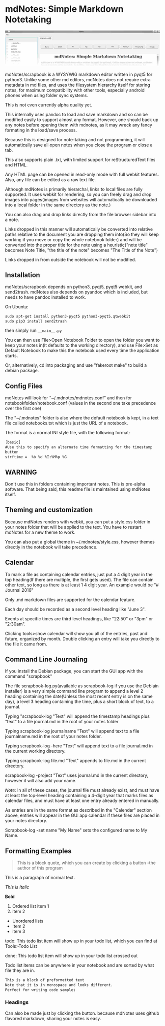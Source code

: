 mdNotes: Simple Markdown Notetaking
===================================

![](./screenshot.jpg)

mdNotes/scrapbook is a WYSYWIG markdown editor written in pyqt5 for python3. Unlike some other md editors, mdNotes does not require extra metadata in md files, and uses the filesystem hierarchy itself for storing notes, for maximum compatibility with other tools, especially android phones when using folder sync systems.

This is not even currently alpha quality yet.

This internally uses pandoc to load and save markdown and so can be modified easily to support almost any format. However, one should back up any notes before opening them with mdnotes, as it may wreck any fancy formating in the load/save process.

Because this is designed for note-taking and not programming, it will automatically save all open notes when you close the program or close a tab.

This also supports plain .txt, with limited support for reStructuredText files and HTML.

Any HTML page can be opened in read-only mode with full webkit features. Also, any file can be edited as a raw text file.

Although mdNotes is primarily hierarchal, links to local files are fully supported. It uses webkit for rendering, so you can freely drag and drop images into pages(images from websites will automatically be downloaded into a local folder in the same directory as the note.)

You can also drag and drop links directly from the file browser sidebar into a note. 

Links dropped in this manner will automatically be converted into relative paths relative to the document you are dropping them into(So they will keep working if you move or copy the whole notebook folder) and will be converted into the proper title for the note using a heuristic("note title" becomes Note Title, "the title of the note" becomes "The Title of the Note")

Links dropped in from outside the notebook will not be modified.

Installation
------------

mdNotes/scrapbook depends on python3, pyqt5, pyqt5 webkit, and send2trash. mdNotes also depends on pyandoc which is included, but needs to have pandoc installed to work.

On Ubuntu:

    sudo apt-get install python3-pyqt5 python3-pyqt5.qtwebkit
    sudo pip3 install send2trash

then simply run `__main__.py`

You can then use File&gt;Open Notebook Folder to open the folder you want to keep your notes in(It defaults to the working directory), and use File&gt;Set as Default Notebook to make this the notebook used every time the application starts.

Or, alternatively, cd into packaging and use "fakeroot make" to build a debian package.


Config Files
------------

mdNotes will look for "~/.mdnotes/mdnotes.conf" and then for notebookfolder/notebook.conf (values in the second one take precedence over the first one)

The "~/.mdnotes" folder is also where the default notebook is kept, in a text file called notebooks.txt which is just the URL of a notebook.

The format is a normal INI style file, with the following format:

    [basic]
    #Use this to specify an alternate time formatting for the timestamp button
    strftime =  %b %d %I:%M%p %G

WARNING
-------

Don't use this in folders containing important notes. This is pre-alpha software. That being said, this readme file is maintained using mdNotes itself.

Theming and customization
-------------------------

Because mdNotes renders with webkit, you can put a style.css folder in your notes folder that will be applied to the text. You have to restart mdNotes for a new theme to work.

You can also put a global theme in ~/.mdnotes/style.css, however themes directly in the notebook will take precedence.

Calendar
--------
To mark a file as containing calendar entries, just put a 4 digit year in the top heading(If there are multiple, the first gets used).
The file can contain other text, so long as there is at least 1 4 digit year. An example would be "# Journal 2016"

Only .md markdown files are supported for the calendar feature.

Each day should be recorded as a second level heading like "June 3".

Events at specific times are third level headings, like "22:50" or "3pm" or "2:30am".

Clicking tools>show calendar will show you all of the entries, past and future, organized by month. Double clicking an entry will
take you directly to the file it came from.

Command Line Journaling
------------------
If you install the Debian package, you can start the GUI app with the command "scrapbook"

The file scrapbook-log.py(available as scrapbook-log if you use the Debiain installer) is a very simple command line program to append a level 2 heading containing the date(Unless the most recent entry is on the same day), a level 3 heading containing the time, plus a short block of text, to a journal.

Typing "scrapbook-log "Text" will append the timestamp headings plus "text" to a file journal.md in the root of your notes folder

Typing scrapbook-log journalname "Text" will append text to a file journalname.md in the root of your notes folder.

Typing scrapbook-log -here "Text" will append text to a file journal.md in the current working directory.

Typing scrapbook-log file.md "Text" appends to file.md in the current directory.

scrapbook-log -project "Text" uses journal.md in the current directory, however it will also add your name.

*Note:* In all of these cases, the journal file must already exist, and must have at least the top-level heading containing a 4-digit year that marks files as calendar files, and must have at least one entry already entered in manually.

As entries are in the same format as described in the "Calendar" section above, entries will appear in the GUI app calendar if these files are placed in your notes directory.

Scrapbook-log -set name "My Name" sets the configured name to My Name.


Formatting Examples
-------------------

> This is a block quote, which you can create by clicking a button
> -the author of this program

This is a paragraph of normal text.

*This is italic*

**Bold**

1.  Ordered list item 1
2.  item 2

-   Unordered lists
-   Item 2
-   item 3

todo: This todo list item will show up in your todo list, which you can find at Tools&gt;Todo List

done: This todo list item will show up in your todo list crossed out

Todo list items can be anywhere in your notebook and are sorted by what file they are in.

    This is a block of preformatted text
    Note that it is in monospace and looks different.
    Perfect for writing code samples

### Headings

Can also be made just by clicking the button.
because mdNotes uses github flavored markdown, sharing your notes is easy.
